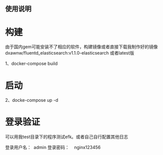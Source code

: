 ## 使用说明

# 构建

由于国内gem可能安装不了相应的软件，构建镜像或者直接下载我制作好的镜像dxawnw/fluentd_elasticsearch:v1.1.0-elasticsearch 或者latest版

1、docker-compose build


# 启动

2、docke-compose up -d

# 登录验证

可以用我test目录下的程序测试efk。或者自己自行配置其他日志

登录用户名：  admin
登录密码：    nginx123456
